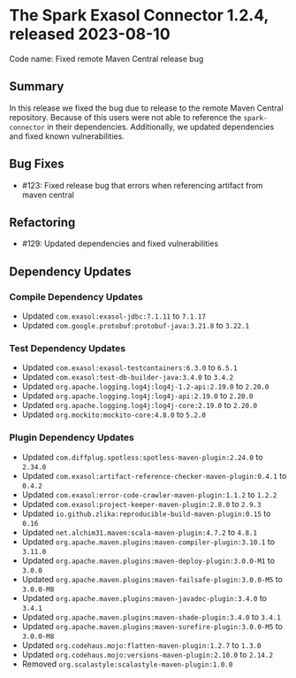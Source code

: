 # The Spark Exasol Connector 1.2.4, released 2023-08-10

Code name: Fixed remote Maven Central release bug

## Summary

In this release we fixed the bug due to release to the remote Maven Central repository. Because of this users were not able to reference the `spark-connector` in their dependencies. Additionally, we updated dependencies and fixed known vulnerabilities.

## Bug Fixes

* #123: Fixed release bug that errors when referencing artifact from maven central

## Refactoring

* #129: Updated dependencies and fixed vulnerabilities

## Dependency Updates

### Compile Dependency Updates

* Updated `com.exasol:exasol-jdbc:7.1.11` to `7.1.17`
* Updated `com.google.protobuf:protobuf-java:3.21.8` to `3.22.1`

### Test Dependency Updates

* Updated `com.exasol:exasol-testcontainers:6.3.0` to `6.5.1`
* Updated `com.exasol:test-db-builder-java:3.4.0` to `3.4.2`
* Updated `org.apache.logging.log4j:log4j-1.2-api:2.19.0` to `2.20.0`
* Updated `org.apache.logging.log4j:log4j-api:2.19.0` to `2.20.0`
* Updated `org.apache.logging.log4j:log4j-core:2.19.0` to `2.20.0`
* Updated `org.mockito:mockito-core:4.8.0` to `5.2.0`

### Plugin Dependency Updates

* Updated `com.diffplug.spotless:spotless-maven-plugin:2.24.0` to `2.34.0`
* Updated `com.exasol:artifact-reference-checker-maven-plugin:0.4.1` to `0.4.2`
* Updated `com.exasol:error-code-crawler-maven-plugin:1.1.2` to `1.2.2`
* Updated `com.exasol:project-keeper-maven-plugin:2.8.0` to `2.9.3`
* Updated `io.github.zlika:reproducible-build-maven-plugin:0.15` to `0.16`
* Updated `net.alchim31.maven:scala-maven-plugin:4.7.2` to `4.8.1`
* Updated `org.apache.maven.plugins:maven-compiler-plugin:3.10.1` to `3.11.0`
* Updated `org.apache.maven.plugins:maven-deploy-plugin:3.0.0-M1` to `3.0.0`
* Updated `org.apache.maven.plugins:maven-failsafe-plugin:3.0.0-M5` to `3.0.0-M8`
* Updated `org.apache.maven.plugins:maven-javadoc-plugin:3.4.0` to `3.4.1`
* Updated `org.apache.maven.plugins:maven-shade-plugin:3.4.0` to `3.4.1`
* Updated `org.apache.maven.plugins:maven-surefire-plugin:3.0.0-M5` to `3.0.0-M8`
* Updated `org.codehaus.mojo:flatten-maven-plugin:1.2.7` to `1.3.0`
* Updated `org.codehaus.mojo:versions-maven-plugin:2.10.0` to `2.14.2`
* Removed `org.scalastyle:scalastyle-maven-plugin:1.0.0`

